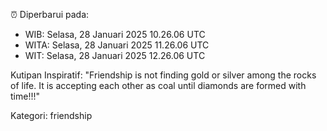 ⏰ Diperbarui pada:
- WIB: Selasa, 28 Januari 2025 10.26.06 UTC
- WITA: Selasa, 28 Januari 2025 11.26.06 UTC
- WIT: Selasa, 28 Januari 2025 12.26.06 UTC

Kutipan Inspiratif:
"Friendship is not finding gold or silver among the rocks of life. It is accepting each other as coal until diamonds are formed with time!!!"


Kategori: friendship

